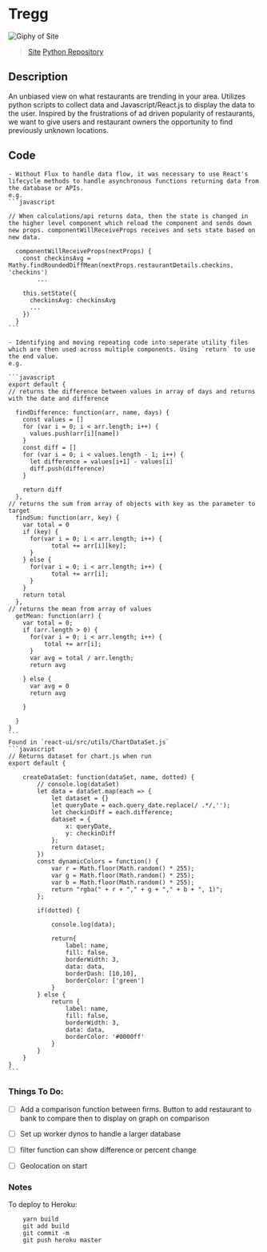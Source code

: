 # Tregg
![Giphy of Site](https://media.giphy.com/media/3oEdTQP7lUwKSlqaQ0/giphy.gif)
>[Site](https://tregg.herokuapp.com)
>[Python Repository](https://github.com/jtung23/python-data-collector)


## Description
An unbiased view on what restaurants are trending in your area. Utilizes python scripts to collect data and Javascript/React.js to display the data to the user. Inspired by the frustrations of ad driven popularity of restaurants, we want to give users and restaurant owners the opportunity to find previously unknown locations.

## Code
	- Without Flux to handle data flow, it was necessary to use React's lifecycle methods to handle asynchronous functions returning data from the database or APIs.
	e.g.
	```javascript

	// When calculations/api returns data, then the state is changed in the higher level component which reload the component and sends down new props. componentWillReceiveProps receives and sets state based on new data.

	  componentWillReceiveProps(nextProps) {
	    const checkinsAvg = Mathy.findRoundedDiffMean(nextProps.restaurantDetails.checkins, 'checkins')
			...

	    this.setState({
	      checkinsAvg: checkinsAvg
	      ...
	    })
	  }
	```

	- Identifying and moving repeating code into seperate utility files which are then used across multiple components. Using `return` to use the end value.
	e.g.

	```javascript
	export default {
	// returns the difference between values in array of days and returns with the date and difference

	  findDifference: function(arr, name, days) {
	    const values = []
	    for (var i = 0; i < arr.length; i++) {
	      values.push(arr[i][name])
	    }
	    const diff = []
	    for (var i = 0; i < values.length - 1; i++) {
	      let difference = values[i+1] - values[i]
	      diff.push(difference)
	    }

	    return diff
	  },
	// returns the sum from array of objects with key as the parameter to target
	  findSum: function(arr, key) {
	    var total = 0
	    if (key) {
	      for(var i = 0; i < arr.length; i++) {
	            total += arr[i][key];
	      }
	    } else {
	      for(var i = 0; i < arr.length; i++) {
	            total += arr[i];
	      }  
	    }
	    return total
	  },
	// returns the mean from array of values
	  getMean: function(arr) {
	    var total = 0;
	    if (arr.length > 0) {
	      for(var i = 0; i < arr.length; i++) {
	          total += arr[i];
	      }
	      var avg = total / arr.length;
	      return avg

	    } else {
	      var avg = 0
	      return avg

	    }
	    
	  }
	}
	```
	Found in `react-ui/src/utils/ChartDataSet.js`
	```javascript
	// Returns dataset for chart.js when run
	export default {

		createDataSet: function(dataSet, name, dotted) {
			// console.log(dataSet)
			let data = dataSet.map(each => {
			    let dataset = {}
			    let queryDate = each.query_date.replace(/ .*/,'');
			    let checkinDiff = each.difference;
			    dataset = {
			        x: queryDate,
			        y: checkinDiff
			    };
			    return dataset;
			})
			const dynamicColors = function() {
			    var r = Math.floor(Math.random() * 255);
			    var g = Math.floor(Math.random() * 255);
			    var b = Math.floor(Math.random() * 255);
			    return "rgba(" + r + "," + g + "," + b + ", 1)";
			};

			if(dotted) {

				console.log(data);

				return{
					label: name,
					fill: false,
					borderWidth: 3,
					data: data,
					borderDash: [10,10],
					borderColor: ['green']
				}
			} else {
				return {
					label: name,
					fill: false,
					borderWidth: 3,
					data: data,
					borderColor: '#0000ff'
				}
			}	
		}
	}
	```


### Things To Do:
- [ ] Add a comparison function between firms. Button to add restaurant to bank to compare then to display on graph on comparison
- [ ] Set up worker dynos to handle a larger database
- [ ] filter function can show difference or percent change
- [ ] Geolocation on start



### Notes

To deploy to Heroku:
```
	yarn build
	git add build
	git commit -m
	git push heroku master
```
